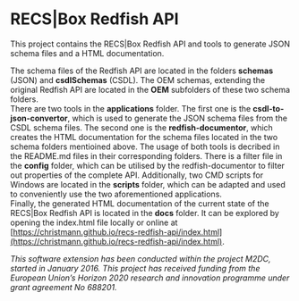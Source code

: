 # RECS|Box Redfish API

This project contains the RECS|Box Redfish API and tools to generate JSON schema files and a HTML documentation.


The schema files of the Redfish API are located in the folders **schemas** (JSON) and **csdlSchemas** (CSDL). The OEM schemas, extending the original Redfish API are located in the **OEM** subfolders of these two schema folders.  
There are two tools in the **applications** folder. The first one is the **csdl-to-json-convertor**, which is used to generate the JSON schema files from the CSDL schema files. The second one is the **redfish-documentor**, which creates the HTML documentation for the schema files located in the two schema folders mentioined above. The usage of both tools is decribed in the README.md files in their corresponding folders. There is a filter file in the **config** folder, which can be utilised by the redfish-documentor to filter out properties of the complete API. Additionally, two CMD scripts for Windows are located in the **scripts** folder, which can be adapted and used to conveniently use the two aforementioned applications.  
Finally, the generated HTML documentation of the current state of the RECS|Box Redfish API is located in the **docs** folder. It can be explored by opening the index.html file locally or online at [https://christmann.github.io/recs-redfish-api/index.html](https://christmann.github.io/recs-redfish-api/index.html).


*This software extension has been conducted within the project M2DC, started in January 2016.  This  project  has  received  funding  from  the  European  Union’s  Horizon  2020  research  and innovation programme under grant agreement No 688201.*